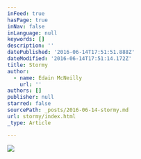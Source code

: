 ```yaml
---
inFeed: true
hasPage: true
inNav: false
inLanguage: null
keywords: []
description: ''
datePublished: '2016-06-14T17:51:51.888Z'
dateModified: '2016-06-14T17:51:14.172Z'
title: Stormy
author:
  - name: Edain McNeilly
    url: ''
authors: []
publisher: null
starred: false
sourcePath: _posts/2016-06-14-stormy.md
url: stormy/index.html
_type: Article

---
```

![](https://the-grid-user-content.s3-us-west-2.amazonaws.com/bf92ab76-ba19-4b61-9530-1a1f3446abd1.jpg)